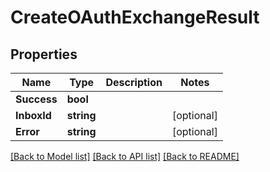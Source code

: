 # CreateOAuthExchangeResult

## Properties

Name | Type | Description | Notes
------------ | ------------- | ------------- | -------------
**Success** | **bool** |  | 
**InboxId** | **string** |  | [optional] 
**Error** | **string** |  | [optional] 

[[Back to Model list]](../README#documentation-for-models) [[Back to API list]](../README#documentation-for-api-endpoints) [[Back to README]](../README)


